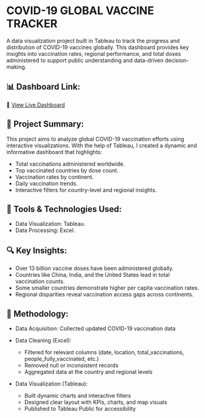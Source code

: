 # COVID-19 GLOBAL VACCINE TRACKER

A data visualization project built in Tableau to track the progress and distribution of COVID-19 vaccines globally. This dashboard provides key insights into vaccination rates, regional performance, and total doses administered to support public understanding and data-driven decision-making.

## 📊 Dashboard Link:
🔗 [View Live Dashboard](https://public.tableau.com/app/profile/nguyen.nguyen4911/viz/COVID-19VaccineGlobalTracker_17486391982590/COVID-19GlobalVaccineTracker)

## 📌 Project Summary:
This project aims to analyze global COVID-19 vaccination efforts using interactive visualizations. With the help of Tableau, I created a dynamic and informative dashboard that highlights:

- Total vaccinations administered worldwide.
- Top vaccinated countries by dose count.
- Vaccination rates by continent.
- Daily vaccination trends.
- Interactive filters for country-level and regional insights.

## 🧰 Tools & Technologies Used:

- Data Visualization: Tableau.
- Data Processing: Excel.

## 🔍 Key Insights:

- Over 13 billion vaccine doses have been administered globally.
- Countries like China, India, and the United States lead in total vaccination counts.
- Some smaller countries demonstrate higher per capita vaccination rates.
- Regional disparities reveal vaccination access gaps across continents.

## 🧪 Methodology:
- Data Acquisition: Collected updated COVID-19 vaccination data
- Data Cleaning (Excel):
   - Filtered for relevant columns (date, location, total_vaccinations, people_fully_vaccinated, etc.)
   - Removed null or inconsistent records
   - Aggregated data at the country and regional levels

- Data Visualization (Tableau):
   - Built dynamic charts and interactive filters
   - Designed clear layout with KPIs, charts, and map visuals
   - Published to Tableau Public for accessibility
